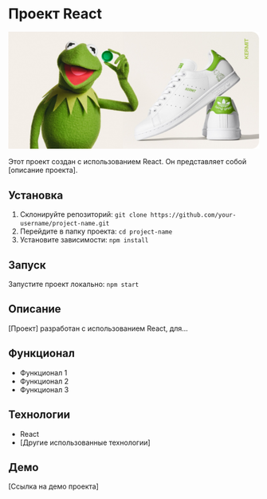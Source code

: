 # Проект React

![React Sneakers](public/assets/img/hero.png)

Этот проект создан с использованием React. Он представляет собой [описание проекта].

## Установка
1. Склонируйте репозиторий: `git clone https://github.com/your-username/project-name.git`
2. Перейдите в папку проекта: `cd project-name`
3. Установите зависимости: `npm install`

## Запуск
Запустите проект локально: `npm start`

## Описание
[Проект] разработан с использованием React, для...

## Функционал
- Функционал 1
- Функционал 2
- Функционал 3

## Технологии
- React
- [Другие использованные технологии]

## Демо
[Ссылка на демо проекта]
